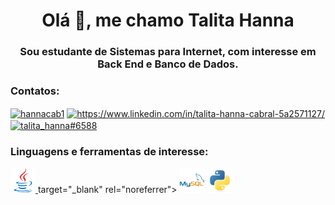 <h1 align="center">Olá 👋, me chamo Talita Hanna</h1>
<h3 align="center">Sou estudante de Sistemas para Internet, com interesse em Back End e Banco de Dados.</h3>

<h3 align="left">Contatos:</h3>
<p align="left">
<a href="https://twitter.com/hannacab1" target="blank"><img align="center" src="https://raw.githubusercontent.com/rahuldkjain/github-profile-readme-generator/master/src/images/icons/Social/twitter.svg" alt="hannacab1" height="30" width="40" /></a>
<a href="https://linkedin.com/in/https://www.linkedin.com/in/talita-hanna-cabral-5a2571127/" target="blank"><img align="center" src="https://raw.githubusercontent.com/rahuldkjain/github-profile-readme-generator/master/src/images/icons/Social/linked-in-alt.svg" alt="https://www.linkedin.com/in/talita-hanna-cabral-5a2571127/" height="30" width="40" /></a>
<a href="https://discord.gg/talita_hanna#6588" target="blank"><img align="center" src="https://raw.githubusercontent.com/rahuldkjain/github-profile-readme-generator/master/src/images/icons/Social/discord.svg" alt="talita_hanna#6588" height="30" width="40" /></a>
</p>

<h3 align="left">Linguagens e ferramentas de interesse:</h3>
<p align="left"> <a href="https://www.java.com" target="_blank" rel="noreferrer"> <img src="https://raw.githubusercontent.com/devicons/devicon/master/icons/java/java-original.svg" alt="java" width="40" height="40"/> </a> <a href="https://www.postgresql.org/"> <a href="https://www.mysql.com/ <img src="https://raw.githubusercontent.com/devicons/devicon/master/icons/postgresql/postgresql-original-wordmark.svg" alt="postgresql" width="40" height="40"/> </a> target="_blank" rel="noreferrer"> <img src="https://raw.githubusercontent.com/devicons/devicon/master/icons/mysql/mysql-original-wordmark.svg" alt="mysql" width="40" height="40"/> </a> <a href="https://www.python.org" target="_blank" rel="noreferrer"> <img src="https://raw.githubusercontent.com/devicons/devicon/master/icons/python/python-original.svg" alt="python" width="40" height="40"/> </a> </p>

